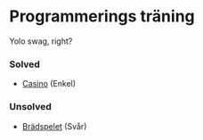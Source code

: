 Programmerings träning
=========================

Yolo swag, right?


### Solved

 - [Casino](https://po.scrool.se/problems/casino) (Enkel)


### Unsolved

 - [Brädspelet](https://po.scrool.se/problem?aid=179) (Svår)